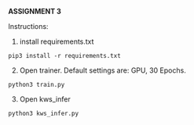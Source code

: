 **ASSIGNMENT 3**

Instructions:

1. install requirements.txt
```
pip3 install -r requirements.txt
```

2. Open trainer. Default settings are: GPU, 30 Epochs.
```
python3 train.py
``` 

3. Open kws_infer
```
python3 kws_infer.py
```
